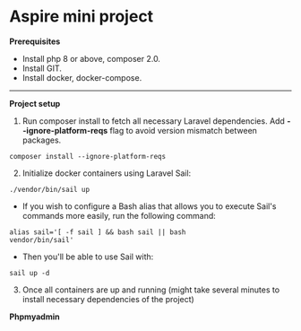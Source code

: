 # Aspire mini project

**Prerequisites**

- Install php 8 or above, composer 2.0.
- Install GIT.
- Install docker, docker-compose.

---------------
**Project setup**

1. Run composer install to fetch all necessary Laravel dependencies. Add **--ignore-platform-reqs** flag to avoid version mismatch between packages.

<code>composer install --ignore-platform-reqs</code>

2. Initialize docker containers using Laravel Sail:

<code>./vendor/bin/sail up</code>

- If you wish to configure a Bash alias that allows you to execute Sail's commands more easily, run the following command:
  
<code>alias sail='[ -f sail ] && bash sail || bash vendor/bin/sail'</code>

- Then you'll be able to use Sail with:

<code>sail up -d</code>

3. Once all containers are up and running (might take several minutes to install necessary dependencies of the project)


**Phpmyadmin**

